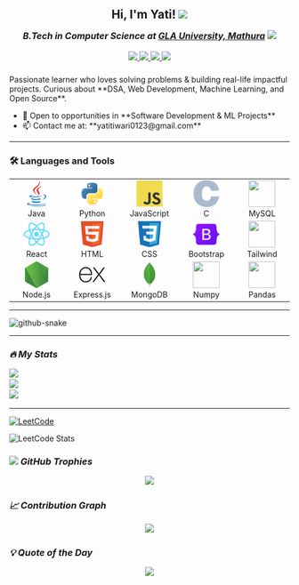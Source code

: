 
<h2 align="center" > Hi, I'm Yati! 
 <img width="50" src="https://media.giphy.com/media/hvRJCLFzcasrR4ia7z/giphy.gif" />
 <br>
 <p style="font-size: 16px;"> 
   <em>B.Tech in Computer Science at <a href="https://www.gla.ac.in/">GLA University, Mathura</a> 
   <img src="https://media.giphy.com/media/QssGEmpkyEOhBCb7e1/giphy.gif" width="30"> 
   </em>
 </p>
</h2>

<div align="center">
  <a href="https://www.linkedin.com/in/yati-tiwari-" target="_blank">
    <img src="https://img.shields.io/static/v1?message=LinkedIn&logo=linkedin&label=&color=0077B5&logoColor=white&labelColor=&style=for-the-badge" height="25" />
  </a>
  <a href="mailto:yatitiwari0123@gmail.com" target="_blank">
    <img src="https://img.shields.io/static/v1?message=Gmail&logo=gmail&label=&color=D14836&logoColor=white&labelColor=&style=for-the-badge" height="25" />
  </a>
  <a href="https://leetcode.com/u/yatitiwari/" target="_blank">
    <img src="https://img.shields.io/badge/LeetCode-Yati-orange?style=for-the-badge&logo=leetcode" height="25" />
  </a>
  <a href="https://codeforces.com/profile/Yati-Tiwari" target="_blank">
    <img src="https://img.shields.io/badge/Codeforces-Yati-blue?style=for-the-badge&logo=codeforces" height="25" />
  </a>
</div>

###

<div>
<p align="left">
   Passionate learner who loves solving problems & building real-life impactful projects.  
   Curious about **DSA, Web Development, Machine Learning, and Open Source**.  
 <ul>
 <li>💼 Open to opportunities in **Software Development & ML Projects**</li>
 <li>📫 Contact me at: **yatitiwari0123@gmail.com**</li>
 </ul>
</p>
</div>

---

<h3 align="left">🛠 Languages and Tools</h3>

<div align="left">
 <table>
  <tr>
    <td align="center" width="96">
      <img src="https://raw.githubusercontent.com/devicons/devicon/master/icons/java/java-original.svg" width="48" height="48" />
      <br>Java
    </td>
    <td align="center" width="96">
      <img src="https://raw.githubusercontent.com/devicons/devicon/master/icons/python/python-original.svg" width="48" height="48" />
      <br>Python
    </td>
    <td align="center" width="96">
      <img src="https://raw.githubusercontent.com/devicons/devicon/master/icons/javascript/javascript-original.svg" width="48" height="48" />
      <br>JavaScript
    </td>
    <td align="center" width="96">
      <img src="https://raw.githubusercontent.com/devicons/devicon/master/icons/c/c-original.svg" width="48" height="48" />
      <br>C
    </td>
   <td align="center" width="96">
      <img src="https://cdn.jsdelivr.net/gh/devicons/devicon/icons/mysql/mysql-original.svg" width="48" height="48" />
      <br>MySQL
    </td>
  </tr>
  <tr>
    <td align="center" width="96">
      <img src="https://raw.githubusercontent.com/devicons/devicon/master/icons/react/react-original.svg" width="48" height="48" />
      <br>React
    </td>
    <td align="center" width="96">
      <img src="https://raw.githubusercontent.com/devicons/devicon/master/icons/html5/html5-original.svg" width="48" height="48" />
      <br>HTML
    </td>
    <td align="center" width="96">
      <img src="https://raw.githubusercontent.com/devicons/devicon/master/icons/css3/css3-original.svg" width="48" height="48" />
      <br>CSS
    </td>
    <td align="center" width="96">
      <img src="https://raw.githubusercontent.com/devicons/devicon/master/icons/bootstrap/bootstrap-original.svg" width="48" height="48" />
      <br>Bootstrap
    </td>
   <td align="center" width="96">
      <img src="https://www.vectorlogo.zone/logos/tailwindcss/tailwindcss-icon.svg" width="48" height="48" />
      <br>Tailwind
    </td>
  </tr>
  <tr>
    <td align="center" width="96">
      <img src="https://raw.githubusercontent.com/devicons/devicon/master/icons/nodejs/nodejs-original.svg" width="48" height="48" />
      <br>Node.js
    </td>
    <td align="center" width="96">
      <img src="https://raw.githubusercontent.com/devicons/devicon/master/icons/express/express-original.svg" width="48" height="48" />
      <br>Express.js
    </td>
    <td align="center" width="96">
      <img src="https://raw.githubusercontent.com/devicons/devicon/master/icons/mongodb/mongodb-original.svg" width="48" height="48" />
      <br>MongoDB
    </td>
   <td align="center" width="96">
      <img src="https://cdn.jsdelivr.net/gh/devicons/devicon/icons/numpy/numpy-original.svg" width="48" height="48" />
      <br>Numpy
    </td>
   <td align="center" width="96">
      <img src="https://cdn.simpleicons.org/pandas/150458" width="48" height="48" />
      <br>Pandas
    </td>
  </tr>
 </table>
</div>

---

<picture>
  <source media="(prefers-color-scheme: dark)" srcset="https://raw.githubusercontent.com/Yati-Tiwari/Yati-Tiwari/output/github-snake-dark.svg" />
  <source media="(prefers-color-scheme: light)" srcset="https://raw.githubusercontent.com/Yati-Tiwari/Yati-Tiwari/output/github-snake.svg" />
  <img alt="github-snake" src="https://raw.githubusercontent.com/Yati-Tiwari/Yati-Tiwari/output/github-snake.svg" />
</picture>

---

<h3 align="left"><em>🔥   My Stats </em></h3>

<div align="left">
  <img src="https://github-readme-stats.vercel.app/api?username=Yati-Tiwari&theme=dark&hide_border=false" />
  <br/>
  <img src="https://nirzak-streak-stats.vercel.app/?user=Yati-Tiwari&theme=dark&hide_border=false" />
  <br/>
  <img src="https://github-readme-stats.vercel.app/api/top-langs/?username=Yati-Tiwari&theme=dark&layout=compact" />
</div>

---

[![LeetCode](https://img.shields.io/badge/LeetCode-Yati-orange?style=for-the-badge&logo=leetcode)](https://leetcode.com/u/yatitiwari/)

![LeetCode Stats](https://leetcard.jacoblin.cool/yatitiwari?theme=dark&font=baloo)

<div align="center">
  <h3 align="left"><img src="https://media.giphy.com/media/ZCN6F3FAkwsyOGU2RS/giphy.gif" width="60"> <em>GitHub Trophies </em></h3>
  <img src="https://github-profile-trophy.vercel.app?username=Yati-Tiwari&theme=dracula&column=-1&row=1" height="150" />
  
  <h3 align="left"><em>📈 Contribution Graph</em></h3>
  <img src="https://github-readme-activity-graph.vercel.app/graph?username=Yati-Tiwari&theme=react-dark&hide_border=true" />
  
  <h3 align="left"><em>💡 Quote of the Day</em></h3>
  <img src="https://quotes-github-readme.vercel.app/api?type=horizontal&theme=radical" />
</div>

